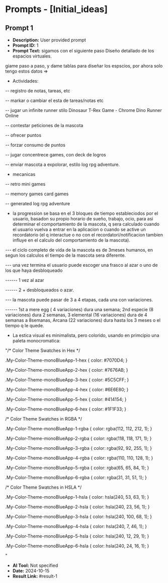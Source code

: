 # Prompts - [Initial_ideas]

## Prompt 1
* **Description:** User provided prompt
* **Prompt ID:** 1
* **Prompt Text:** sigamos con el siguiente paso Diseño detallado de los espacios virtuales.



giame paso a paso, y dame tablas para diseñar los espscios, por ahora solo tengo estos datos =>



-  Actividades:

-- registro de notas, tareas, etc

-- markar o cambiar el esta de tareas/notas etc

-- jugar un infinite runner stilo Dinosaur T-Rex Game - Chrome Dino Runner Online

-- contestar peticiones de la mascota

-- ofrecer puntos

-- forzar consumo de puntos

-- jugar concentrece games, con deck de logros

-- enviar mascota a expolorar, estilo log rpg adventure.



-  mecanicas 

-- retro mini games

-- memory games card games

-- generated log rpg adventure



- la progression se basa en el 3 bloques de tiempo estableciodos por el usuario, basadon su propio horario de sueño, trabajo, ocio, para asi determinar el comportamiento de la mascota, q sera calculado cuando el usuario vuelva a entrar en la aplicacion o cuando se active un recordatorio (el q interactue o no con el recordatori/notificacion tambien influye en el calculo del comportamiento de la mascota).



--- el ciclo completo de vida de la mascota es de 3meses humanos, en segun los calculos el tiempo de la mascota sera diferente.

--- una vez termina el usuario puede escoger una frasco al azar o uno de los que haya desbloqueado

------ 1 vez al azar

------ 2 + desbloqueados o azar. 

--- la mascota puede pasar de 3 a 4 etapas, cada una con variaciones.

------ 1st a mere egg ( 4 variaciones) dura una semana; 2nd especie (8 variaciones) dura 2 semanas, 3 elemental (16 variaciones) dura de 4 semanas a 8semanas, Arcana (22 variaciones) dura hasta los 3 meses o el tiempo q le quede.



- La estica visual es minimalista, pero colorido, usando en primcipio una paleta monocromatica:



"/* Color Theme Swatches in Hex */

.My-Color-Theme-monoBlueApp-1-hex { color: #7070D4; }

.My-Color-Theme-monoBlueApp-2-hex { color: #7676AB; }

.My-Color-Theme-monoBlueApp-3-hex { color: #5C5CFF; }

.My-Color-Theme-monoBlueApp-4-hex { color: #6E6E80; }

.My-Color-Theme-monoBlueApp-5-hex { color: #414154; }

.My-Color-Theme-monoBlueApp-6-hex { color: #1F1F33; }



/* Color Theme Swatches in RGBA */

.My-Color-Theme-monoBlueApp-1-rgba { color: rgba(112, 112, 212, 1); }

.My-Color-Theme-monoBlueApp-2-rgba { color: rgba(118, 118, 171, 1); }

.My-Color-Theme-monoBlueApp-3-rgba { color: rgba(92, 92, 255, 1); }

.My-Color-Theme-monoBlueApp-4-rgba { color: rgba(110, 110, 128, 1); }

.My-Color-Theme-monoBlueApp-5-rgba { color: rgba(65, 65, 84, 1); }

.My-Color-Theme-monoBlueApp-6-rgba { color: rgba(31, 31, 51, 1); }



/* Color Theme Swatches in HSLA */

.My-Color-Theme-monoBlueApp-1-hsla { color: hsla(240, 53, 63, 1); }

.My-Color-Theme-monoBlueApp-2-hsla { color: hsla(240, 23, 56, 1); }

.My-Color-Theme-monoBlueApp-3-hsla { color: hsla(240, 100, 68, 1); }

.My-Color-Theme-monoBlueApp-4-hsla { color: hsla(240, 7, 46, 1); }

.My-Color-Theme-monoBlueApp-5-hsla { color: hsla(240, 12, 29, 1); }

.My-Color-Theme-monoBlueApp-6-hsla { color: hsla(240, 24, 16, 1); }

"
* **AI Tool:** Not specified
* **Date:** 2024-10-15
* **Result Link:** #result-1

